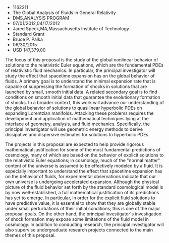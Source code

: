 
* 1162211
* The Global Analysis of Fluids in General Relativity
* DMS,ANALYSIS PROGRAM
* 07/01/2012,04/17/2012
* Jared Speck,MA,Massachusetts Institute of Technology
* Standard Grant
* Bruce P. Palka
* 06/30/2015
* USD 147,379.00

The focus of this proposal is the study of the global nonlinear behavior of
solutions to the relativistic Euler equations, which are the fundamental PDEs of
relativistic fluid mechanics. In particular, the principal investigator will
study the effect that spacetime expansion has on the global behavior of fluids.
A primary goal is to understand the minimal expansion rate that is capable of
suppressing the formation of shocks in solutions that are launched by small,
smooth initial data. A related secondary goal is to find conditions on smooth
initial data that guarantee the evolutionary formation of shocks. In a broader
context, this work will advance our understanding of the global behavior of
solutions to quasilinear hyperbolic PDEs on expanding Lorentzian manifolds.
Attacking these problems requires the development and application of
mathematical techniques lying at the interface of geometry, analysis, and fluid
mechanics. Specifically, the principal investigator will use geometric energy
methods to derive dissipative and dispersive estimates for solutions to
hyperbolic PDEs.

The projects in this proposal are expected to help provide rigorous mathematical
justification for some of the most fundamental predictions of cosmology, many of
which are based on the behavior of explicit solutions to the relativistic Euler
equations; in cosmology, much of the "normal matter" content of the universe is
assumed to be effectively modeled by a fluid. It is especially important to
understand the effect that spacetime expansion has on the behavior of fluids,
for experimental observations indicate that our own universe is undergoing
accelerated expansion. Although the physical picture of the fluid behavior set
forth by the standard cosmological model is by now well-established, a full
mathematical justification of its predictions has yet to emerge. In particular,
in order for the explicit fluid solutions to have predictive value, it is
essential to show that they are globally stable under small perturbations of
their initial conditions; this is one of the major proposal goals. On the other
hand, the principal investigator's investigation of shock formation may expose
some limitations of the fluid model in cosmology. In addition to conducting
research, the principal investigator will also supervise undergraduate research
projects connected to the main themes of this proposal.
